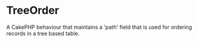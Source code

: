 TreeOrder
=========

A CakePHP behaviour that maintains a 'path' field that is used for ordering records in a tree based table.
